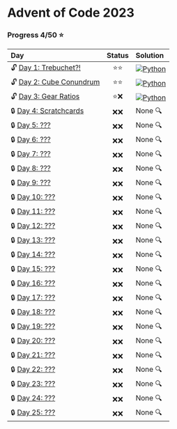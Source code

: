 # Advent of Code 2023

### Progress 4/50 :star:
| Day | Status | Solution |
| :--- | :---: | :--- |
| :unlock: [Day 1: Trebuchet?!](https://adventofcode.com/2023/day/1) | :star::star: | [![Python](https://skillicons.dev/icons?i=python)](01/solution.py) |
| :unlock: [Day 2: Cube Conundrum](https://adventofcode.com/2023/day/2) | :star::star: | [![Python](https://skillicons.dev/icons?i=python)](02/solution.py) |
| :unlock: [Day 3: Gear Ratios](https://adventofcode.com/2023/day/3) | :star::x: | [![Python](https://skillicons.dev/icons?i=python)](03/solution.py) |
| :lock: [Day 4: Scratchcards](https://adventofcode.com/2023/day/4) | :x::x: | None :mag: |
| :lock: [Day 5: ???](https://adventofcode.com/2023/day/5) | :x::x: | None :mag: |
| :lock: [Day 6: ???](https://adventofcode.com/2023/day/6) | :x::x: | None :mag: |
| :lock: [Day 7: ???](https://adventofcode.com/2023/day/7) | :x::x: | None :mag: |
| :lock: [Day 8: ???](https://adventofcode.com/2023/day/8) | :x::x: | None :mag: |
| :lock: [Day 9: ???](https://adventofcode.com/2023/day/9) | :x::x: | None :mag: |
| :lock: [Day 10: ???](https://adventofcode.com/2023/day/10) | :x::x: | None :mag: |
| :lock: [Day 11: ???](https://adventofcode.com/2023/day/11) | :x::x: | None :mag: |
| :lock: [Day 12: ???](https://adventofcode.com/2023/day/12) | :x::x: | None :mag: |
| :lock: [Day 13: ???](https://adventofcode.com/2023/day/13) | :x::x: | None :mag: |
| :lock: [Day 14: ???](https://adventofcode.com/2023/day/14) | :x::x: | None :mag: |
| :lock: [Day 15: ???](https://adventofcode.com/2023/day/15) | :x::x: | None :mag: |
| :lock: [Day 16: ???](https://adventofcode.com/2023/day/16) | :x::x: | None :mag: |
| :lock: [Day 17: ???](https://adventofcode.com/2023/day/17) | :x::x: | None :mag: |
| :lock: [Day 18: ???](https://adventofcode.com/2023/day/18) | :x::x: | None :mag: |
| :lock: [Day 19: ???](https://adventofcode.com/2023/day/19) | :x::x: | None :mag: |
| :lock: [Day 20: ???](https://adventofcode.com/2023/day/20) | :x::x: | None :mag: |
| :lock: [Day 21: ???](https://adventofcode.com/2023/day/21) | :x::x: | None :mag: |
| :lock: [Day 22: ???](https://adventofcode.com/2023/day/22) | :x::x: | None :mag: |
| :lock: [Day 23: ???](https://adventofcode.com/2023/day/23) | :x::x: | None :mag: |
| :lock: [Day 24: ???](https://adventofcode.com/2023/day/24) | :x::x: | None :mag: |
| :lock: [Day 25: ???](https://adventofcode.com/2023/day/25) | :x::x: | None :mag: |